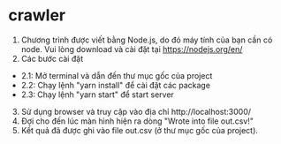 # crawler

1. Chương trình được viết bằng Node.js, do đó máy tính của bạn cần có node. Vui lòng download và cài đặt tại https://nodejs.org/en/
2. Các bước cài đặt
  * 2.1: Mở terminal và dẫn đến thư mục gốc của project
  * 2.2: Chạy lệnh "yarn install" để cài đặt các package
  * 2.3: Chạy lệnh "yarn start" để start server
3. Sử dụng browser và truy cập vào địa chỉ http://localhost:3000/
4. Đợi cho đến lúc màn hình hiện ra dòng "Wrote into file out.csv!"
5. Kết quả đã được ghi vào file out.csv (ở thư mục gốc của project).